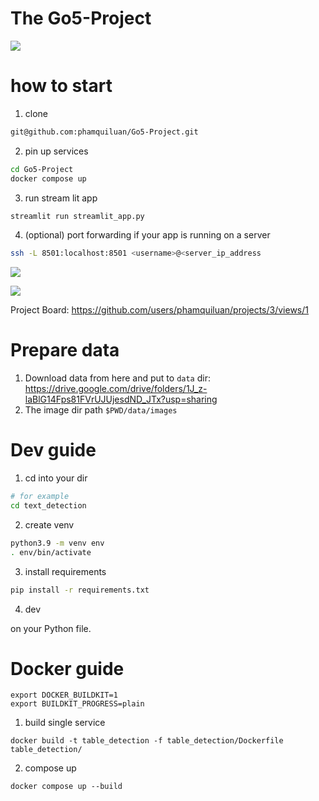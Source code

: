 # The Go5-Project

![](https://user-images.githubusercontent.com/24642166/115177933-6ca5b780-a0fa-11eb-810d-3a5daba2ef6e.gif)


# how to start

1. clone 
```bash
git@github.com:phamquiluan/Go5-Project.git
```
2. pin up services
```bash
cd Go5-Project
docker compose up
```
3. run stream lit app
```bash
streamlit run streamlit_app.py
```

4. (optional) port forwarding if your app is running on a server

```bash
ssh -L 8501:localhost:8501 <username>@<server_ip_address
```

![](https://user-images.githubusercontent.com/24642166/187080608-fbd3ae88-48fe-4a6d-bbe5-1a704098fcae.png)

![](https://user-images.githubusercontent.com/24642166/187080611-1c8b44b3-3332-48df-a7d2-8274d0e427da.png)


Project Board: https://github.com/users/phamquiluan/projects/3/views/1

# Prepare data

1. Download data from here and put to `data` dir: https://drive.google.com/drive/folders/1J_z-laBlG14Fps81FVrUJUjesdND_JTx?usp=sharing
2. The image dir path `$PWD/data/images`



# Dev guide

1. cd into your dir

```bash
# for example
cd text_detection
```

2. create venv

```bash
python3.9 -m venv env
. env/bin/activate
```

3. install requirements

```bash
pip install -r requirements.txt
```

4. dev

on your Python file.

# Docker guide

```
export DOCKER_BUILDKIT=1
export BUILDKIT_PROGRESS=plain
```

1. build single service

```
docker build -t table_detection -f table_detection/Dockerfile table_detection/
```

2. compose up

```
docker compose up --build
```
